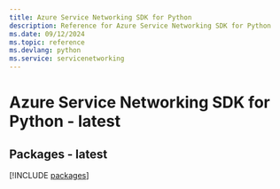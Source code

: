 ```yaml
---
title: Azure Service Networking SDK for Python
description: Reference for Azure Service Networking SDK for Python
ms.date: 09/12/2024
ms.topic: reference
ms.devlang: python
ms.service: servicenetworking
---
```

# Azure Service Networking SDK for Python - latest
## Packages - latest
[!INCLUDE [packages](service-networking-index.md)]